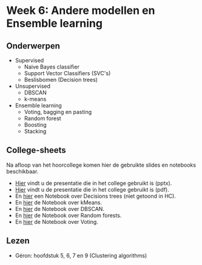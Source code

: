 # Week 6: Andere modellen en Ensemble learning

## Onderwerpen

* Supervised
    * Naive Bayes classifier
    * Support Vector Classifiers (SVC's)
    * Beslisbomen (Decision trees)
* Unsupervised
    * DBSCAN
    * k-means
* Ensemble learning
    * Voting, bagging en pasting
    * Random forest
    * Boosting
    * Stacking

## College-sheets

Na afloop van het hoorcollege komen hier de gebruikte slides en notebooks beschikbaar.
* [Hier](../lectures/wk6/ML_wk6_Andere_modellen-Ensemble_learning.pptx) vindt u de presentatie die in het college gebruikt is (pptx).
* [Hier](../lectures/wk6/ML_wk6_Andere_modellen-Ensemble_learning.pdf) vindt u de presentatie die in het college gebruikt is (pdf).
* En [hier](../lectures/wk6/livecoding/decision%20tree.ipynb) een Notebook over Decisions trees (niet getoond in HC).
* En [hier](../lectures/wk6/livecoding/kmeans.ipynb) de Notebook over kMeans.
* En [hier](../lectures/wk6/livecoding/DBSCAN.ipynb) de Notebook over DBSCAN.
* En [hier](../lectures/wk6/livecoding/Decision%20Trees%20en%20Random%20Forests%20live%20coding.ipynb) de Notebook over Random forests.
* En [hier](../lectures/wk6/livecoding/Voting%20live%20coding.ipynb) de Notebook over Voting.

## Lezen

* Géron: hoofdstuk 5, 6, 7 en 9 (Clustering algorithms)
